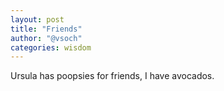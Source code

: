 ```yaml
---
layout: post
title: "Friends"
author: "@vsoch"
categories: wisdom
---
```


Ursula has poopsies for friends, I have avocados.
